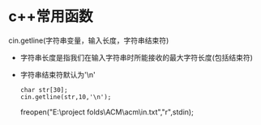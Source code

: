 # c++常用函数

cin.getline(字符串变量，输入长度，字符串结束符)

* 字符串长度是指我们在输入字符串时所能接收的最大字符长度(包括结束符)

* 字符串结束符默认为'\n'

  ```
  char str[30];
  cin.getline(str,10,'\n');
  ```

   freopen("E:\project folds\ACM\acm\in.txt","r",stdin);